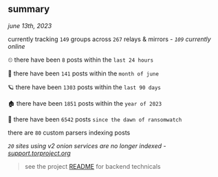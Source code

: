 
## summary
_june 13th, 2023_

currently tracking `149` groups across `267` relays & mirrors - _`109` currently online_

⏲ there have been `8` posts within the `last 24 hours`

🦈 there have been `141` posts within the `month of june`

🪐 there have been `1303` posts within the `last 90 days`

🏚 there have been `1851` posts within the `year of 2023`

🦕 there have been `6542` posts `since the dawn of ransomwatch`

there are `80` custom parsers indexing posts

_`20` sites using v2 onion services are no longer indexed - [support.torproject.org](https://support.torproject.org/onionservices/v2-deprecation/)_

> see the project [README](https://github.com/joshhighet/ransomwatch#ransomwatch--) for backend technicals
